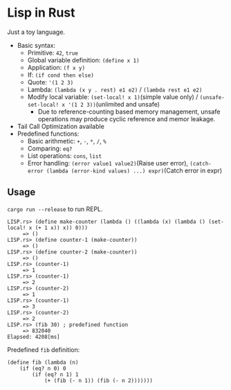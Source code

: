 # Lisp in Rust

Just a toy language.

* Basic syntax:
  * Primitive: `42`, `true`
  * Global variable definition: `(define x 1)`
  * Application: `(f x y)`
  * If: `(if cond then else)`
  * Quote: `'(1 2 3)`
  * Lambda: `(lambda (x y . rest) e1 e2)` / `(lambda rest e1 e2)`
  * Modify local variable: `(set-local! x 1)`(simple value only) / `(unsafe-set-local! x '(1 2 3))`(unlimited and unsafe)
    * Due to reference-counting based memory management, unsafe operations may produce cyclic reference and memor leakage.
* Tail Call Optimization available
* Predefined functions:
  * Basic arithmetic: `+`, `-`, `*`, `/`, `%`
  * Comparing: `eq?`
  * List operations: `cons`, `list`
  * Error handling: `(error value1 value2)`(Raise user error), `(catch-error (lambda (error-kind values) ...) expr)`(Catch error in expr)

## Usage

`cargo run --release` to run REPL.

```
LISP.rs> (define make-counter (lambda () ((lambda (x) (lambda () (set-local! x (+ 1 x)) x)) 0)))
     => ()
LISP.rs> (define counter-1 (make-counter))
     => ()
LISP.rs> (define counter-2 (make-counter))
     => ()
LISP.rs> (counter-1)
     => 1
LISP.rs> (counter-1)
     => 2
LISP.rs> (counter-2)
     => 1
LISP.rs> (counter-1)
     => 3
LISP.rs> (counter-2)
     => 2
LISP.rs> (fib 30) ; predefined function
     => 832040
Elapsed: 4208[ms]
```

Predefined `fib` definition:
```
(define fib (lambda (n)
    (if (eq? n 0) 0
        (if (eq? n 1) 1
            (+ (fib (- n 1)) (fib (- n 2)))))))
```
